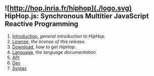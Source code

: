 ![http://hop.inria.fr/hiphop](./logo.svg) HipHop.js: Synchronous Multitier JavaScript Reactive Programming
----------------------------------------------------------------



  1. [Introduction](./_index.md), _general introduction to HipHop._
  2. [License](./license.md), _the license of this release._
  3. [Download](./download.md), _how to get HipHop._
  4. [Language](./_lang.md), _the language documentation._
  5. [API](./api.md)
  6. [Dev](./dev.md)
  7. [Syntax](./syntax/hiphop.bnf)
  
